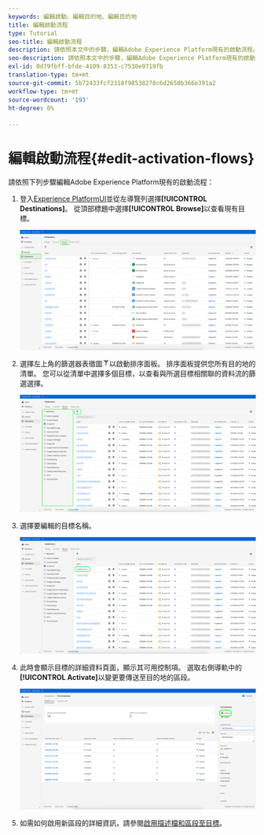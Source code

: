 ```yaml
---
keywords: 編輯啟動、編輯目的地、編輯目的地
title: 編輯啟動流程
type: Tutorial
seo-title: 編輯啟動流程
description: 請依照本文中的步驟，編輯Adobe Experience Platform現有的啟動流程。
seo-description: 請依照本文中的步驟，編輯Adobe Experience Platform現有的啟動流程。
exl-id: 0d79fbff-bfde-4109-8353-c7530e9719fb
translation-type: tm+mt
source-git-commit: 5b72433fcf2318f98538278c6d2650b366e391a2
workflow-type: tm+mt
source-wordcount: '193'
ht-degree: 0%

---
```


# 編輯啟動流程{#edit-activation-flows}

請依照下列步驟編輯Adobe Experience Platform現有的啟動流程：

1. 登入[Experience PlatformUI](https://platform.adobe.com/)並從左導覽列選擇&#x200B;**[!UICONTROL Destinations]**。 從頂部標題中選擇&#x200B;**[!UICONTROL Browse]**&#x200B;以查看現有目標。

   ![瀏覽目標](../assets/ui/edit-activation/browse-destinations.png)

2. 選擇左上角的篩選器表徵圖![Filter-icon](../assets/ui/edit-activation/filter.png)以啟動排序面板。 排序面板提供您所有目的地的清單。 您可以從清單中選擇多個目標，以查看與所選目標相關聯的資料流的篩選選擇。

   ![篩選目標](../assets/ui/edit-activation/filter-destinations.png)

3. 選擇要編輯的目標名稱。

   ![選擇目標](../assets/ui/edit-activation/destination-select.png)

4. 此時會顯示目標的詳細資料頁面，顯示其可用控制項。 選取右側導軌中的&#x200B;**[!UICONTROL Activate]**&#x200B;以變更要傳送至目的地的區段。

   ![目標詳細資訊](../assets/ui/edit-activation/destination-details.png)

5. 如需如何啟用新區段的詳細資訊，請參閱[啟用描述檔和區段至目標](activate-destinations.md)。
